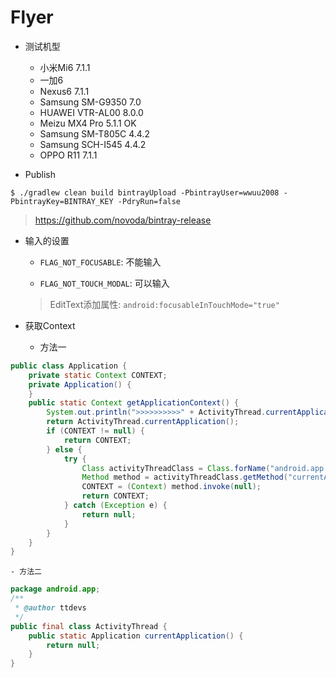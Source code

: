 # Flyer

- 测试机型

    - 小米Mi6 7.1.1
    - 一加6
    - Nexus6 7.1.1
    - Samsung SM-G9350 7.0
    - HUAWEI VTR-AL00 8.0.0
    - Meizu MX4 Pro 5.1.1 OK
    - Samsung SM-T805C 4.4.2
    - Samsung SCH-I545 4.4.2
    - OPPO R11 7.1.1

- Publish

`$ ./gradlew clean build bintrayUpload -PbintrayUser=wwuu2008 -PbintrayKey=BINTRAY_KEY -PdryRun=false`
> https://github.com/novoda/bintray-release


- 输入的设置
    
    - `FLAG_NOT_FOCUSABLE`: 不能输入
    
    - `FLAG_NOT_TOUCH_MODAL`: 可以输入
    
    > EditText添加属性: `android:focusableInTouchMode="true"`
    

- 获取Context

    - 方法一
        
```java
public class Application {
    private static Context CONTEXT;
    private Application() {
    }
    public static Context getApplicationContext() {
        System.out.println(">>>>>>>>>>" + ActivityThread.currentApplication().toString());
        return ActivityThread.currentApplication();
        if (CONTEXT != null) {
            return CONTEXT;
        } else {
            try {
                Class activityThreadClass = Class.forName("android.app.ActivityThread");
                Method method = activityThreadClass.getMethod("currentApplication");
                CONTEXT = (Context) method.invoke(null);
                return CONTEXT;
            } catch (Exception e) {
                return null;
            }
        }
    }
}
```

    - 方法二

```java
package android.app;
/**
 * @author ttdevs
 */
public final class ActivityThread {
    public static Application currentApplication() {
        return null;
    }
}
```